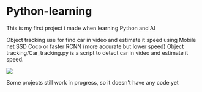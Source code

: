 # Python-learning

This is my first project i made when learning Python and AI

Object tracking use for find car in video and estimate it speed using Mobile net SSD Coco or faster RCNN (more accurate but lower speed)
Object tracking/Car_tracking.py is a script to detect car in video and estimate it speed.

![](car_detect.gif)

Some projects still work in progress, so it doesn't have any code yet
